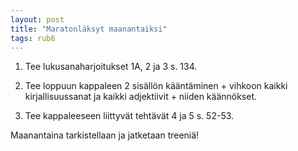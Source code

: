 ```yaml
---
layout: post
title: "Maratonläksyt maanantaiksi"
tags: rub6
---
```


1. Tee lukusanaharjoitukset 1A, 2 ja 3 s. 134.

2. Tee loppuun kappaleen 2 sisällön kääntäminen + vihkoon kaikki kirjallisuussanat ja kaikki adjektiivit + niiden käännökset.

3. Tee kappaleeseen liittyvät tehtävät 4 ja 5 s. 52-53.

Maanantaina tarkistellaan ja jatketaan treeniä!